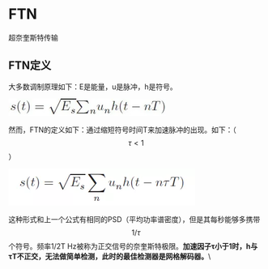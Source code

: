 # FTN

超奈奎斯特传输

## FTN定义

大多数调制原理如下：E是能量，u是脉冲，h是符号。

![](<../../../.gitbook/assets/image (3).png>)

然而，FTN的定义如下：通过缩短符号时间T来加速脉冲的出现。如下：（ $$\tau<1$$）

![](<../../../.gitbook/assets/image (4).png>)

这种形式和上一个公式有相同的PSD（平均功率谱密度），但是其每秒能够多携带$$1/\tau$$个符号。频率1/2T Hz被称为正交信号的奈奎斯特极限。**加速因子τ小于1时，h与τT不正交，无法做简单检测，此时的最佳检测器是网格解码器。**\
